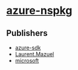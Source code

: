 # [azure-nspkg](https://pypi.org/project/azure-nspkg)



## Publishers
- [azure-sdk](https://pypi.org/user/azure-sdk)
- [Laurent.Mazuel](https://pypi.org/user/Laurent.Mazuel)
- [microsoft](https://pypi.org/user/microsoft)

